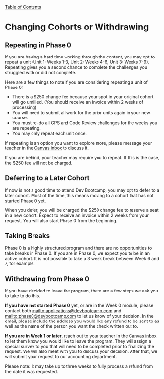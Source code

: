 [Table of Contents](README.md)

# Changing Cohorts or Withdrawing

## Repeating in Phase 0

If you are having a hard time working through the content, you may opt to repeat a unit (Unit 1: Weeks 1-3, Unit 2: Weeks 4-6, Unit 3: Weeks 7-9). Repeating gives you a second chance to complete the challenges you struggled with or did not complete.

Here are a few things to note if you are considering repeating a unit of Phase 0:
* There is a $250 change fee because your spot in your original cohort will go unfilled. (You should receive an invoice within 2 weeks of processing)
* You will need to submit all work for the prior units again in your new course.
* You must re-do all GPS and Code Review challenges for the weeks you are repeating.
* You may only repeat each unit once.

If repeating is an option you want to explore more, please message your teacher in the [Canvas inbox](https://devbootcamp.instructure.com) to discuss it.

If you are behind, your teacher may require you to repeat. If this is the case, the $250 fee will not be charged.

## Deferring to a Later Cohort

If now is not a good time to attend Dev Bootcamp, you may opt to defer to a later cohort. Most of the time, this means moving to a cohort that has not started Phase 0 yet.

When you defer, you will be charged the $250 change fee to reserve a seat in a new cohort. Expect to receive an invoice within 2 weeks from your request. You will also start Phase 0 from the beginning.

## Taking Breaks

Phase 0 is a highly structured program and there are no opportunities to take breaks in Phase 0. If you are in Phase 0, we expect you to be in an active cohort. It is not possible to take a 3 week break between Week 6 and 7, for example.

## Withdrawing from Phase 0

If you have decided to leave the program, there are a few steps we ask you to take to do this.

**If you have not started Phase 0** yet, or are in the Week 0 module, please contact both <mailto:applications@devbootcamp.com> and <mailto:phase0@devbootcamp.com> to let us know of your decision. In the email, please include the address you would like any refund to be sent to as well as the name of the person you want the check written out to.

**If you are in Week 1 or later**, reach out to your teacher in the [Canvas inbox](https://devbootcamp.instructure.com) to let them know you would like to leave the program. They will assign a special survey to you that will need to be completed prior to finalizing the request. We will also meet with you to discuss your decision. After that, we will submit your request to our accounting department.

Please note: It may take up to three weeks to fully process a refund from the date it was requested.
